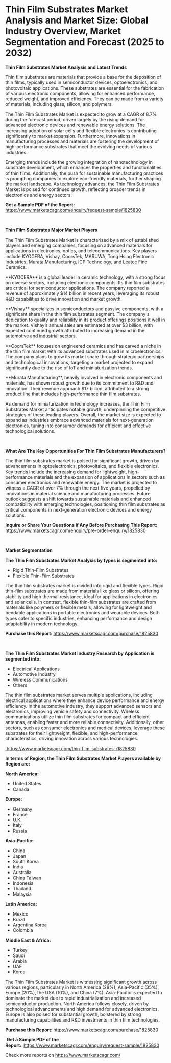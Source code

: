 <p><h1>Thin Film Substrates Market Analysis and Market Size: Global Industry Overview, Market Segmentation and Forecast (2025 to 2032)</h1></p><p><strong>Thin Film Substrates Market Analysis and Latest Trends</strong></p>
<p><p>Thin film substrates are materials that provide a base for the deposition of thin films, typically used in semiconductor devices, optoelectronics, and photovoltaic applications. These substrates are essential for the fabrication of various electronic components, allowing for enhanced performance, reduced weight, and improved efficiency. They can be made from a variety of materials, including glass, silicon, and polymers.</p><p>The Thin Film Substrates Market is expected to grow at a CAGR of 8.7% during the forecast period, driven largely by the rising demand for advanced electronic devices and renewable energy solutions. The increasing adoption of solar cells and flexible electronics is contributing significantly to market expansion. Furthermore, innovations in manufacturing processes and materials are fostering the development of high-performance substrates that meet the evolving needs of various industries.</p><p>Emerging trends include the growing integration of nanotechnology in substrate development, which enhances the properties and functionalities of thin films. Additionally, the push for sustainable manufacturing practices is prompting companies to explore eco-friendly materials, further shaping the market landscape. As technology advances, the Thin Film Substrates Market is poised for continued growth, reflecting broader trends in electronics and energy sectors.</p></p>
<p><strong>Get a Sample PDF of the Report:&nbsp;</strong> <a href="https://www.marketscagr.com/enquiry/request-sample/1825830?utm_campaign=2653&utm_medium=2&utm_source=Github&utm_content=ia&utm_term=06042025&utm_id=thin-film-substrates">https://www.marketscagr.com/enquiry/request-sample/1825830</a></p>
<p>&nbsp;</p>
<p><strong>Thin Film Substrates Major Market Players</strong></p>
<p><p>The Thin Film Substrates Market is characterized by a mix of established players and emerging companies, focusing on advanced materials for applications in electronics, optics, and telecommunications. Key players include KYOCERA, Vishay, CoorsTek, MARUWA, Tong Hsing Electronic Industries, Murata Manufacturing, ICP Technology, and Leatec Fine Ceramics.</p><p>**KYOCERA** is a global leader in ceramic technology, with a strong focus on diverse sectors, including electronic components. Its thin film substrates are critical for semiconductor applications. The company reported a revenue of approximately $14 billion in recent years, leveraging its robust R&D capabilities to drive innovation and market growth.</p><p>**Vishay** specializes in semiconductors and passive components, with a significant share in the thin film substrates segment. The company's dedication to quality and reliability in its product offerings positions it well in the market. Vishay’s annual sales are estimated at over $3 billion, with expected continued growth attributed to increasing demand in the automotive and industrial sectors.</p><p>**CoorsTek** focuses on engineered ceramics and has carved a niche in the thin film market with its advanced substrates used in microelectronics. The company plans to grow its market share through strategic partnerships and technological innovations, targeting a market projected to expand significantly due to the rise of IoT and miniaturization trends.</p><p>**Murata Manufacturing**, heavily involved in electronic components and materials, has shown robust growth due to its commitment to R&D and innovation. Their revenue approach $17 billion, attributed to a strong product line that includes high-performance thin film substrates.</p><p>As demand for miniaturization in technology increases, the Thin Film Substrates Market anticipates notable growth, underpinning the competitive strategies of these leading players. Overall, the market size is expected to expand as industries embrace advanced materials for next-generation electronics, tuning into consumer demands for efficient and effective technological solutions.</p></p>
<p>&nbsp;</p>
<p><strong>What Are The Key Opportunities For Thin Film Substrates Manufacturers?</strong></p>
<p><p>The thin film substrates market is poised for significant growth, driven by advancements in optoelectronics, photovoltaics, and flexible electronics. Key trends include the increasing demand for lightweight, high-performance materials and the expansion of applications in sectors such as consumer electronics and renewable energy. The market is projected to witness a CAGR of over 7% through the next five years, propelled by innovations in material science and manufacturing processes. Future outlook suggests a shift towards sustainable materials and enhanced compatibility with emerging technologies, positioning thin film substrates as critical components in next-generation electronic devices and energy solutions.</p></p>
<p><strong>Inquire or Share Your Questions If Any Before Purchasing This Report:</strong> <a href="https://www.marketscagr.com/enquiry/pre-order-enquiry/1825830?utm_campaign=2653&utm_medium=2&utm_source=Github&utm_content=ia&utm_term=06042025&utm_id=thin-film-substrates">https://www.marketscagr.com/enquiry/pre-order-enquiry/1825830</a></p>
<p>&nbsp;</p>
<p><strong>Market Segmentation</strong></p>
<p><strong>The Thin Film Substrates Market Analysis by types is segmented into:</strong></p>
<p><ul><li>Rigid Thin-Film Substrates</li><li>Flexible Thin-Film Substrates</li></ul></p>
<p><p>The thin film substrates market is divided into rigid and flexible types. Rigid thin-film substrates are made from materials like glass or silicon, offering stability and high thermal resistance, ideal for applications in electronics and solar cells. In contrast, flexible thin-film substrates are crafted from materials like polymers or flexible metals, allowing for lightweight and bendable applications in portable electronics and wearable devices. Both types cater to specific industries, enhancing performance and design adaptability in modern technology.</p></p>
<p><strong>Purchase this Report:&nbsp;</strong><a href="https://www.marketscagr.com/purchase/1825830?utm_campaign=2653&utm_medium=2&utm_source=Github&utm_content=ia&utm_term=06042025&utm_id=thin-film-substrates">https://www.marketscagr.com/purchase/1825830</a></p>
<p>&nbsp;</p>
<p><strong>The Thin Film Substrates Market Industry Research by Application is segmented into:</strong></p>
<p><ul><li>Electrical Applications</li><li>Automotive Industry</li><li>Wireless Communications</li><li>Others</li></ul></p>
<p><p>The thin film substrates market serves multiple applications, including electrical applications where they enhance device performance and energy efficiency. In the automotive industry, they support advanced sensors and electronics, improving vehicle safety and connectivity. Wireless communications utilize thin film substrates for compact and efficient antennas, enabling faster and more reliable connectivity. Additionally, other sectors, such as consumer electronics and medical devices, leverage these substrates for their lightweight, flexible, and high-performance characteristics, driving innovation across various technologies.</p></p>
<p><a href="https://www.marketscagr.com/thin-film-substrates-r1825830?utm_campaign=2653&utm_medium=2&utm_source=Github&utm_content=ia&utm_term=06042025&utm_id=thin-film-substrates">&nbsp;https://www.marketscagr.com/thin-film-substrates-r1825830</a></p>
<p><strong>In terms of Region, the Thin Film Substrates Market Players available by Region are:</strong></p>
<p>
    <p> <strong> North America: </strong>
        <ul>
            <li>United States</li>
            <li>Canada</li>
        </ul>
        </p> 
    <p> <strong> Europe: </strong>
        <ul>
            <li>Germany</li>
            <li>France</li>
            <li>U.K.</li>
            <li>Italy</li>
            <li>Russia</li>
        </ul>
        </p> 
    <p> <strong> Asia-Pacific: </strong>
        <ul>
            <li>China</li>
            <li>Japan</li>
            <li>South Korea</li>
            <li>India</li>
            <li>Australia</li>
            <li>China Taiwan</li>
            <li>Indonesia</li>
            <li>Thailand</li>
            <li>Malaysia</li>
        </ul>
        </p> 
    <p> <strong> Latin America: </strong>
        <ul>
            <li>Mexico</li>
            <li>Brazil</li>
            <li>Argentina Korea</li>
            <li>Colombia</li>
        </ul>
        </p> 
    <p> <strong> Middle East & Africa: </strong>
        <ul>
            <li>Turkey</li>
            <li>Saudi</li>
            <li>Arabia</li>
            <li>UAE</li>
            <li>Korea</li>
        </ul>
    </p>
    </p>
<p><p>The Thin Film Substrates Market is witnessing significant growth across various regions, particularly in North America (28%), Asia-Pacific (35%), Europe (20%), the USA (10%), and China (7%). Asia-Pacific is expected to dominate the market due to rapid industrialization and increased semiconductor production. North America follows closely, driven by technological advancements and high demand for advanced electronics. Europe is also poised for substantial growth, bolstered by strong manufacturing capabilities and R&D investments in thin film technologies.</p></p>
<p><strong>Purchase this Report: </strong><a href="https://www.marketscagr.com/purchase/1825830?utm_campaign=2653&utm_medium=2&utm_source=Github&utm_content=ia&utm_term=06042025&utm_id=thin-film-substrates">https://www.marketscagr.com/purchase/1825830</a></p>
<p>&nbsp;<strong>Get a Sample PDF of the Report:&nbsp;&nbsp;</strong><a href="https://www.marketscagr.com/enquiry/request-sample/1825830?utm_campaign=2653&utm_medium=2&utm_source=Github&utm_content=ia&utm_term=06042025&utm_id=thin-film-substrates">https://www.marketscagr.com/enquiry/request-sample/1825830</a></p>
<p><strong></strong></p>
<p>Check more reports on <a href="https://www.marketscagr.com/?utm_campaign=2653&utm_medium=2&utm_source=Github&utm_content=ia&utm_term=06042025&utm_id=thin-film-substrates">https://www.marketscagr.com/</a></p>